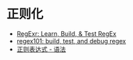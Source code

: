 # 正则化

* [RegExr: Learn, Build, &amp; Test RegEx](https://regexr.com/)
* [regex101: build, test, and debug regex](https://regex101.com/)
* [正则表达式 - 语法](https://www.runoob.com/regexp/regexp-syntax.html)